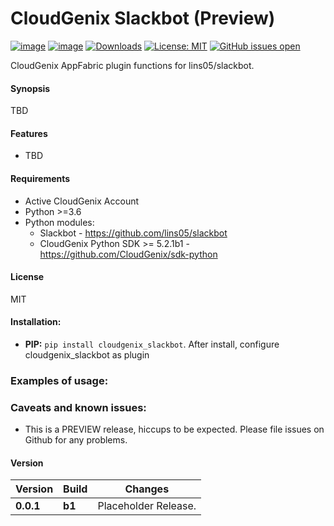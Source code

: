 # CloudGenix Slackbot (Preview)
[![image](https://img.shields.io/pypi/v/cloudgenix_slackbot.svg)](https://pypi.org/project/cloudgenix_slackbot/)
[![image](https://img.shields.io/pypi/pyversions/cloudgenix_slackbot.svg)](https://pypi.org/project/cloudgenix_slackbot/)
[![Downloads](https://pepy.tech/badge/cloudgenix_slackbot)](https://pepy.tech/project/cloudgenix_slackbot)
[![License: MIT](https://img.shields.io/pypi/l/cloudgenix_slackbot.svg?color=brightgreen)](https://pypi.org/project/cloudgenix_slackbot/)
[![GitHub issues open](https://img.shields.io/github/issues/ebob9/cloudgenix_slackbot.svg)](https://github.com/ebob9/cloudgenix_slackbot/issues)

CloudGenix AppFabric plugin functions for lins05/slackbot.

#### Synopsis
TBD

#### Features
 - TBD
 
#### Requirements
* Active CloudGenix Account
* Python >=3.6
* Python modules:
    * Slackbot - <https://github.com/lins05/slackbot>
    * CloudGenix Python SDK >= 5.2.1b1 - <https://github.com/CloudGenix/sdk-python>

#### License
MIT

#### Installation:
 - **PIP:** `pip install cloudgenix_slackbot`. After install, configure cloudgenix_slackbot as plugin

### Examples of usage:

### Caveats and known issues:
 - This is a PREVIEW release, hiccups to be expected. Please file issues on Github for any problems.
 
#### Version
| Version | Build | Changes |
| ------- | ----- | ------- |
| **0.0.1** | **b1** | Placeholder Release. |
